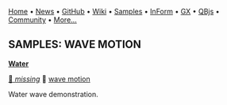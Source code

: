 [Home](https://qb64.com) • [News](../news.md) • [GitHub](https://github.com/QB64Official/qb64) • [Wiki](wiki.md) • [Samples](../samples.md) • [InForm](../inform.md) • [GX](../gx.md) • [QBjs](../qbjs.md) • [Community](../community.md) • [More...](../more.md)

## SAMPLES: WAVE MOTION

**[Water](water/index.md)**

[🐝 *missing*](author-missing.md) 🔗 [wave motion](wave-motion.md)

Water wave demonstration.
